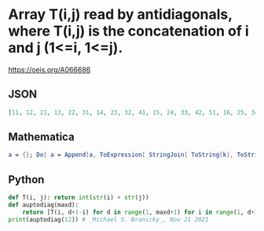 # Array T\(i,j\) read by antidiagonals, where T\(i,j\) is the concatenation of i and j \(1<\=i, 1<\=j\)\.
https://oeis.org/A066686
## JSON
```JSON
[11, 12, 21, 13, 22, 31, 14, 23, 32, 41, 15, 24, 33, 42, 51, 16, 25, 34, 43, 52, 61, 17, 26, 35, 44, 53, 62, 71, 18, 27, 36, 45, 54, 63, 72, 81, 19, 28, 37, 46, 55, 64, 73, 82, 91, 110, 29, 38, 47, 56, 65, 74, 83, 92, 101, 111, 210, 39, 48, 57, 66, 75, 84, 93, 102, 111]
```
## Mathematica
```Mathematica
a = {}; Do[ a = Append[a, ToExpression[ StringJoin[ ToString[k], ToString[n - k]]]], {n, 2, 13}, {k, 1, n - 1} ]; a
```
## Python
```Python
def T(i, j): return int(str(i) + str(j))
def auptodiag(maxd):
    return [T(i, d+1-i) for d in range(1, maxd+1) for i in range(1, d+1)]
print(auptodiag(12)) # _Michael S. Branicky_, Nov 21 2021
```

